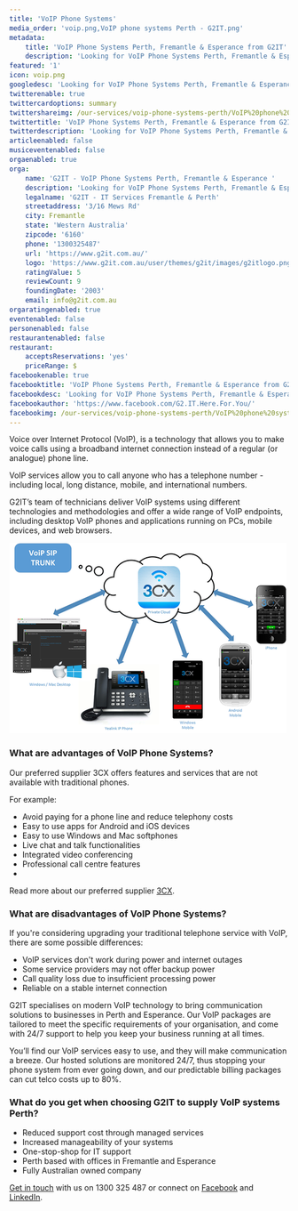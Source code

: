 ```yaml
---
title: 'VoIP Phone Systems'
media_order: 'voip.png,VoIP phone systems Perth - G2IT.png'
metadata:
    title: 'VoIP Phone Systems Perth, Fremantle & Esperance from G2IT'
    description: 'Looking for VoIP Phone Systems Perth, Fremantle & Esperance? G2IT can supply and install VoIP Phone Systems from 3CX. Call today to ask about VoIP Perth.'
featured: '1'
icon: voip.png
googledesc: 'Looking for VoIP Phone Systems Perth, Fremantle & Esperance? G2IT can supply and install VoIP Phone Systems from 3CX. Call today to ask about VoIP Perth.'
twitterenable: true
twittercardoptions: summary
twittershareimg: /our-services/voip-phone-systems-perth/VoIP%20phone%20systems%20Perth%20-%20G2IT.png
twittertitle: 'VoIP Phone Systems Perth, Fremantle & Esperance from G2IT'
twitterdescription: 'Looking for VoIP Phone Systems Perth, Fremantle & Esperance? G2IT can supply and install VoIP Phone Systems from 3CX. Call today to ask about VoIP Perth.'
articleenabled: false
musiceventenabled: false
orgaenabled: true
orga:
    name: 'G2IT - VoIP Phone Systems Perth, Fremantle & Esperance '
    description: 'Looking for VoIP Phone Systems Perth, Fremantle & Esperance? G2IT can supply and install VoIP Phone Systems from 3CX. Call today to ask about VoIP Perth.'
    legalname: 'G2IT - IT Services Fremantle & Perth'
    streetaddress: '3/16 Mews Rd'
    city: Fremantle
    state: 'Western Australia'
    zipcode: '6160'
    phone: '1300325487'
    url: 'https://www.g2it.com.au/'
    logo: 'https://www.g2it.com.au/user/themes/g2it/images/g2itlogo.png'
    ratingValue: 5
    reviewCount: 9
    foundingDate: '2003'
    email: info@g2it.com.au
orgaratingenabled: true
eventenabled: false
personenabled: false
restaurantenabled: false
restaurant:
    acceptsReservations: 'yes'
    priceRange: $
facebookenable: true
facebooktitle: 'VoIP Phone Systems Perth, Fremantle & Esperance from G2IT'
facebookdesc: 'Looking for VoIP Phone Systems Perth, Fremantle & Esperance? G2IT can supply and install VoIP Phone Systems from 3CX. Call today to ask about VoIP Perth.'
facebookauthor: 'https://www.facebook.com/G2.IT.Here.For.You/'
facebookimg: /our-services/voip-phone-systems-perth/VoIP%20phone%20systems%20Perth%20-%20G2IT.png
---
```


Voice over Internet Protocol (VoIP), is a technology that allows you to make voice calls using a broadband internet connection instead of a regular (or analogue) phone line. 

VoIP services allow you to call anyone who has a telephone number - including local, long distance, mobile, and international numbers.

G2IT’s team of technicians deliver VoIP systems using different technologies and methodologies and offer a wide range of VoIP endpoints, including desktop VoIP phones and applications running on PCs, mobile devices, and web browsers.

![](VoIP%20phone%20systems%20Perth%20-%20G2IT.png)


### **What are advantages of VoIP Phone Systems?**

Our preferred supplier 3CX offers features and services that are not available with traditional phones.

For example:  
* Avoid paying for a phone line and reduce telephony costs 
* Easy to use apps for Android and iOS devices
* Easy to use Windows and Mac softphones
* Live chat and talk functionalities
* Integrated video conferencing 
* Professional call centre features
* 
Read more about our preferred supplier [3CX](https://www.g2it.com.au/our-partners/3cx). 


### **What are disadvantages of VoIP Phone Systems?**

If you're considering upgrading your traditional telephone service with VoIP, there are some possible differences:

* VoIP services don't work during power and internet outages
* Some service providers may not offer backup power 
* Call quality loss due to insufficient processing power
* Reliable on a stable internet connection

G2IT specialises on modern VoIP technology to bring communication solutions to businesses in Perth and Esperance. Our VoIP packages are tailored to meet the specific requirements of your organisation, and come with 24/7 support to help you keep your business running at all times. 

You’ll find our VoIP services easy to use, and they will make communication a breeze. Our hosted solutions are monitored 24/7, thus stopping your phone system from ever going down, and our predictable billing packages can cut telco costs up to 80%.

### **What do you get when choosing G2IT to supply VoIP systems Perth?**

* Reduced support cost through managed services
* Increased manageability of your systems
* One-stop-shop for IT support
* Perth based with offices in Fremantle and Esperance 
* Fully Australian owned company

[Get in touch](https://www.g2it.com.au/contact-us) with us on 1300 325 487 or connect on [Facebook](https://www.facebook.com/pg/G2.IT.Here.For.You/?target=_blank) and [LinkedIn](https://www.linkedin.com/company/14527738/?target=_blank).